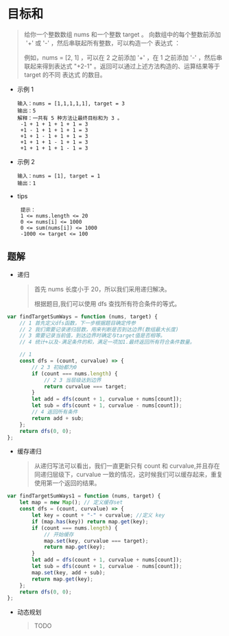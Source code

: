 # 目标和

> 给你一个整数数组 nums 和一个整数 target 。 向数组中的每个整数前添加  '+' 或 '-' ，然后串联起所有整数，可以构造一个 表达式 ：
>
> 例如，nums = [2, 1] ，可以在 2 之前添加 '+' ，在 1 之前添加 '-' ，然后串联起来得到表达式 "+2-1" 。返回可以通过上述方法构造的、运算结果等于 target 的不同 表达式 的数目。

-   示例 1
    ```
    输入：nums = [1,1,1,1,1], target = 3
    输出：5
    解释：一共有 5 种方法让最终目标和为 3 。
     -1 + 1 + 1 + 1 + 1 = 3
     +1 - 1 + 1 + 1 + 1 = 3
     +1 + 1 - 1 + 1 + 1 = 3
     +1 + 1 + 1 - 1 + 1 = 3
     +1 + 1 + 1 + 1 - 1 = 3
    ```
-   示例 2

    ```
    输入：nums = [1], target = 1
    输出：1
    ```

-   tips
    ```
     提示：
     1 <= nums.length <= 20
     0 <= nums[i] <= 1000
     0 <= sum(nums[i]) <= 1000
     -1000 <= target <= 100
    ```

## 题解

-   递归
    > 首先 nums 长度小于 20，所以我们采用递归解决。
    >
    > 根据题目,我们可以使用 dfs 查找所有符合条件的等式。

```javascript
var findTargetSumWays = function (nums, target) {
    // 1 首先定义dfs函数，下一步根据题目确定传参
    // 2 我们需要记录递归层数，用来判断是否到达边界(数组最大长度)
    // 3 需要记录当前值，到达边界时确定与target值是否相等。
    // 4 统计+以及-满足条件的和，满足一项加1.最终返回所有符合条件数量。

    // 1
    const dfs = (count, curvalue) => {
        // 2 3 初始都为0
        if (count === nums.length) {
            // 2 3 当层级达到边界
            return curvalue === target;
        }
        let add = dfs(count + 1, curvalue + nums[count]);
        let sub = dfs(count + 1, curvalue - nums[count]);
        // 4 返回所有条件
        return add + sub;
    };
    return dfs(0, 0);
};
```

-   缓存递归
    > 从递归写法可以看出，我们一直更新只有 count 和 curvalue,并且存在同递归层级下，curvalue 一致的情况，这时候我们可以缓存起来，重复使用第一个返回的结果。

```javascript
var findTargetSumWays1 = function (nums, target) {
    let map = new Map(); // 定义缓存set
    const dfs = (count, curvalue) => {
        let key = count + "-" + curvalue; //定义 key
        if (map.has(key)) return map.get(key);
        if (count === nums.length) {
            // 开始缓存
            map.set(key, curvalue === target);
            return map.get(key);
        }
        let add = dfs(count + 1, curvalue + nums[count]);
        let sub = dfs(count + 1, curvalue - nums[count]);
        map.set(key, add + sub);
        return map.get(key);
    };
    return dfs(0, 0);
};
```

-   动态规划
    > TODO
